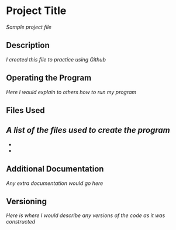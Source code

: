 # Project Title
*Sample project file*

## Description
*I created this file to practice using Github*

## Operating the Program
*Here I would explain to others how to run my program*

## Files Used
*A list of the files used to create the program*
- 
-
-

## Additional Documentation
*Any extra documentation would go here*

## Versioning
*Here is where I would describe any versions of the code as it was constructed*

